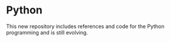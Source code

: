 # Python
This new repository includes references and code for the Python programming and is still evolving.
